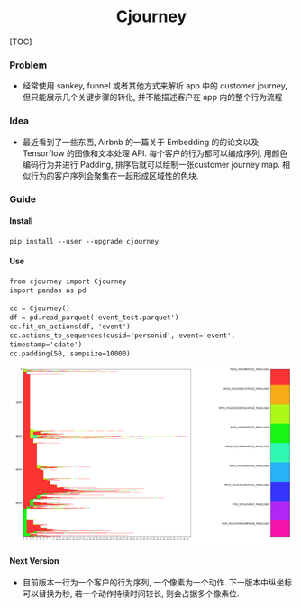 <h1 align="center">Cjourney</h1>

[TOC]

<!-- <font face="Calibri"> -->

### Problem
- 经常使用 sankey, funnel 或者其他方式来解析 app 中的 customer journey, 但只能展示几个关键步骤的转化, 并不能描述客户在 app 内的整个行为流程
### Idea
- 最近看到了一些东西, Airbnb 的一篇关于 Embedding 的的论文以及 Tensorflow 的图像和文本处理 API. 每个客户的行为都可以编成序列, 用颜色编码行为并进行 Padding, 排序后就可以绘制一张customer journey map. 相似行为的客户序列会聚集在一起形成区域性的色块.

### Guide
#### Install
```
pip install --user --upgrade cjourney
```

#### Use
```
from cjourney import Cjourney
import pandas as pd

cc = Cjourney()
df = pd.read_parquet('event_test.parquet')
cc.fit_on_actions(df, 'event')
cc.actions_to_sequences(cusid='personid', event='event', timestamp='cdate')
cc.padding(50, sampsize=10000)
```
![cjourney](https://github.com/renyumm/cjourney/blob/main/cjourney.png)

#### Next Version
- 目前版本一行为一个客户的行为序列, 一个像素为一个动作. 下一版本中纵坐标可以替换为秒, 若一个动作持续时间较长, 则会占据多个像素位.
<!-- </font> -->
